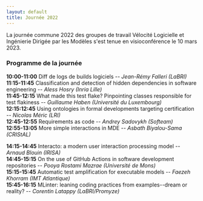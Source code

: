 ```yaml
---
layout: default
title: Journée 2022
---
```


La journée commune 2022 des groupes de travail Vélocité Logicielle et Ingénierie Dirigée par les Modèles s'est tenue en visioconférence le 10 mars 2023.

### Programme de la journée

**10:00-11:00** Diff de logs de builds logiciels -- *Jean-Rémy Falleri (LaBRI)*\
**11:15-11:45** Classification and detection of hidden dependencies in software engineering -- *Aless Hosry (Inria Lille)*\
**11:45-12:15** What made this test flake? Pinpointing classes responsible for test flakiness -- *Guillaume Haben (Université du Luxembourg)*\
**12:15:12:45** Using ontologies in formal developments targeting certification -- *Nicolas Méric (LRI)*\
**12:45-12:55** Requirements as code -- *Andrey Sadovykh (Softeam)*\
**12:55-13:05** More simple interactions in MDE -- *Asbath Biyalou-Sama (CRIStAL)*

**14:15-14:45** Interacto: a modern user interaction processing model -- *Arnaud Blouin (IRISA)*\
**14:45-15:15** On the use of GitHub Actions in software development repositories -- *Pooya Rostami Mazrae (Université de Mons)*\
**15:15-15:45** Automatic test amplification for executable models -- *Faezeh Khorram (IMT Atlantique)*\
**15:45-16:15** MLinter: leaning coding practices from examples--dream or reality? -- *Corentin Latappy (LaBRI/Promyze)*

